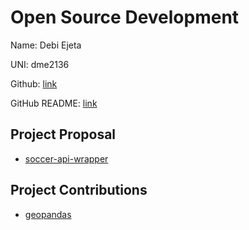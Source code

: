 # Open Source Development

Name: Debi Ejeta

UNI: dme2136

Github: [link](https://github.com/Debi-Ejeta)

GitHub README: [link](https://github.com/Debi-Ejeta/Debi-Ejeta/blob/main/README.md)

## Project Proposal

- [soccer-api-wrapper](../projects/python/soccer-api-wrapper.md)

## Project Contributions

- [geopandas](../projects/python/geopandas.md)
